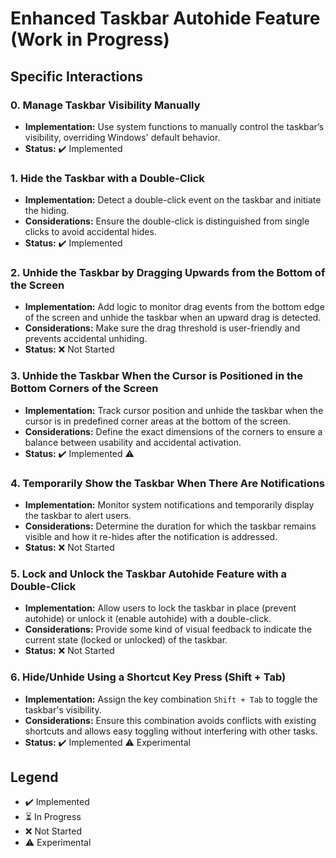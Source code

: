 ﻿# Enhanced Taskbar Autohide Feature (Work in Progress)

## Specific Interactions

### 0. Manage Taskbar Visibility Manually
- **Implementation:** Use system functions to manually control the taskbar’s visibility, overriding Windows' default behavior.
- **Status:** ✔️ Implemented

### 1. Hide the Taskbar with a Double-Click
- **Implementation:** Detect a double-click event on the taskbar and initiate the hiding.
- **Considerations:** Ensure the double-click is distinguished from single clicks to avoid accidental hides.
- **Status:** ✔️ Implemented

### 2. Unhide the Taskbar by Dragging Upwards from the Bottom of the Screen
- **Implementation:** Add logic to monitor drag events from the bottom edge of the screen and unhide the taskbar when an upward drag is detected.
- **Considerations:** Make sure the drag threshold is user-friendly and prevents accidental unhiding.
- **Status:** ❌ Not Started

### 3. Unhide the Taskbar When the Cursor is Positioned in the Bottom Corners of the Screen
- **Implementation:** Track cursor position and unhide the taskbar when the cursor is in predefined corner areas at the bottom of the screen.
- **Considerations:** Define the exact dimensions of the corners to ensure a balance between usability and accidental activation.
- **Status:** ✔️ Implemented ⚠️

### 4. Temporarily Show the Taskbar When There Are Notifications
- **Implementation:** Monitor system notifications and temporarily display the taskbar to alert users.
- **Considerations:** Determine the duration for which the taskbar remains visible and how it re-hides after the notification is addressed.
- **Status:** ❌ Not Started

### 5. Lock and Unlock the Taskbar Autohide Feature with a Double-Click
- **Implementation:** Allow users to lock the taskbar in place (prevent autohide) or unlock it (enable autohide) with a double-click.
- **Considerations:** Provide some kind of visual feedback to indicate the current state (locked or unlocked) of the taskbar.
- **Status:** ❌ Not Started

### 6. Hide/Unhide Using a Shortcut Key Press (Shift + Tab)
- **Implementation:** Assign the key combination `Shift + Tab` to toggle the taskbar's visibility.
- **Considerations:** Ensure this combination avoids conflicts with existing shortcuts and allows easy toggling without interfering with other tasks.
- **Status:** ✔️ Implemented ⚠️ Experimental

## Legend
- ✔️ Implemented
- ⏳ In Progress
- ❌ Not Started
- ⚠️ Experimental

